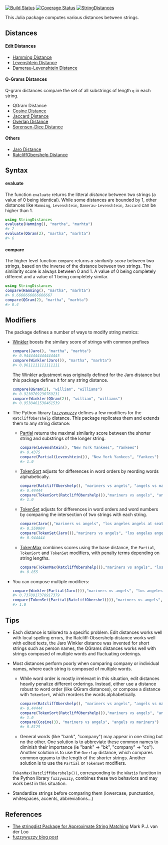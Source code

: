 [![Build Status](https://travis-ci.org/matthieugomez/StringDistances.jl.svg?branch=master)](https://travis-ci.org/matthieugomez/StringDistances.jl)
[![Coverage Status](https://coveralls.io/repos/matthieugomez/StringDistances.jl/badge.svg?branch=master)](https://coveralls.io/r/matthieugomez/StringDistances.jl?branch=master)
[![StringDistances](http://pkg.julialang.org/badges/StringDistances_0.4.svg)](http://pkg.julialang.org/?pkg=StringDistances)

This Julia package computes various distances between strings.



## Distances

#### Edit Distances
- [Hamming Distance](https://en.wikipedia.org/wiki/Hamming_distance)
- [Levenshtein Distance](https://en.wikipedia.org/wiki/Levenshtein_distance)
- [Damerau-Levenshtein Distance](https://en.wikipedia.org/wiki/Damerau%E2%80%93Levenshtein_distance)

#### Q-Grams Distances
Q-gram distances compare the set of all substrings of length `q` in each string.
- QGram Distance
- [Cosine Distance](https://en.wikipedia.org/wiki/Cosine_similarity)
- [Jaccard Distance](https://en.wikipedia.org/wiki/Jaccard_index)
- [Overlap Distance](https://en.wikipedia.org/wiki/Overlap_coefficient)
- [Sorensen-Dice Distance](https://en.wikipedia.org/wiki/S%C3%B8rensen%E2%80%93Dice_coefficient)

#### Others
- [Jaro Distance](https://en.wikipedia.org/wiki/Jaro%E2%80%93Winkler_distance)
- [RatcliffObershelp Distance](https://xlinux.nist.gov/dads/HTML/ratcliffObershelp.html)

## Syntax
#### evaluate
The function `evaluate` returns the litteral *distance* between two strings (a value of 0 being identical). While some distances are bounded by 1, other distances like `Hamming`, `Levenshtein`, `Damerau-Levenshtein`,  `Jaccard` can be higher than 1.
```julia
using StringDistances
evaluate(Hamming(), "martha", "marhta")
#> 2
evaluate(QGram(2), "martha", "marhta")
#> 6
```

#### compare
The higher level function `compare` returns *a similarity score* between two strings, based on the inverse of the distance between two strings. The similarity score is always between 0 and 1. A value of 0 being completely different and a value of 1 being completely similar.
```julia
using StringDistances
compare(Hamming(), "martha", "marhta")
#> 0.6666666666666667
compare(QGram(2), "martha", "marhta")
#> 0.4
```


## Modifiers

The package defines a number of ways to modify string metrics:

- [Winkler](https://en.wikipedia.org/wiki/Jaro%E2%80%93Winkler_distance) boosts the similary score of strings with common prefixes

	```julia
	compare(Jaro(), "martha", "marhta")
	#> 0.9444444444444445
	compare(Winkler(Jaro()), "martha", "marhta")
	#> 0.9611111111111111
	```
	The Winkler adjustment was originally defined for the Jaro distance but this package defines it for any string distance.

	```julia
	compare(QGram(2), "william", "williams")
	#> 0.9230769230769231
	compare(Winkler(QGram(2)), "william", "williams")
	#> 0.9538461538461539
	```

- The Python library [fuzzywuzzy](http://chairnerd.seatgeek.com/fuzzywuzzy-fuzzy-string-matching-in-python/) defines a few modifiers for the `RatcliffObershelp` distance. This package replicates them and extends them to any string distance:

	- [Partial](http://chairnerd.seatgeek.com/fuzzywuzzy-fuzzy-string-matching-in-python/) returns the maximal similarity score between the shorter string and substrings of the longer string.

		```julia
		compare(Levenshtein(), "New York Yankees", "Yankees")
		#> 0.4375
		compare(Partial(Levenshtein()), "New York Yankees", "Yankees")
		#> 1.0
		```

	- [TokenSort](http://chairnerd.seatgeek.com/fuzzywuzzy-fuzzy-string-matching-in-python/) adjusts for differences in word orders by reording words alphabetically. 

		```julia
		compare(RatcliffObershelp(), "mariners vs angels", "angels vs mariners")
		#> 0.44444
		compare(TokenSort(RatcliffObershelp()),"mariners vs angels", "angels vs mariners")
		#> 1.0
		```

	- [TokenSet](http://chairnerd.seatgeek.com/fuzzywuzzy-fuzzy-string-matching-in-python/) adjusts for differences in word orders and word numbers by comparing the intersection of two strings with each string.

		```julia
		compare(Jaro(),"mariners vs angels", "los angeles angels at seattle mariners")
		#> 0.559904
		compare(TokenSet(Jaro()),"mariners vs angels", "los angeles angels at seattle mariners")
		#> 0.944444
		```


	- [TokenMax](http://chairnerd.seatgeek.com/fuzzywuzzy-fuzzy-string-matching-in-python/) combines scores using the base distance, the `Partial`, `TokenSort` and `TokenSet` modifiers, with penalty terms depending on string lengths.
		```julia
		compare(TokenMax(RatcliffObershelp()),"mariners vs angels", "los angeles angels at seattle mariners")
		#> 0.855
		```



- You can compose multiple modifiers:
	```julia
	compare(Winkler(Partial(Jaro())),"mariners vs angels", "los angeles angels at seattle mariners")
	#> 0.7378917378917379
	compare(TokenSet(Partial(RatcliffObershel())),"mariners vs angels", "los angeles angels at seattle mariners")
	#> 1.0
	```


## Tips

- Each distance is tailored to a specific problem. Edit distances works well with local spelling errors, the Ratcliff-Obsershelp distance works well with edited texts, the Jaro Winkler distance was invented for short strings such as person names, the QGrams distances works well with strings composed of multiple words and fluctuating orderings.
- Most distances perform poorly when comparing company or individual names, where each string is composed of multiple words.

	- While word order is mostly irrelevant in this situation, edit distances heavily penalize different orderings. Instead, either use a distance robust to word order (like QGram distances), or compose a distance with `TokenSort`, which reorders the words alphabetically.

		```julia
		compare(RatcliffObershelp(), "mariners vs angels", "angels vs mariners")
		#> 0.44444
		compare(TokenSort(RatcliffObershelp()),"mariners vs angels", "angels vs mariners")
		#> 1.0
		compare(Cosine(3), "mariners vs angels", "angels vs mariners")
		#> 0.8125
		```
	- General words (like "bank", "company") may appear in one string but no the other. One solution is to abbreviate these common names to diminish their importance (ie "bank" -> "bk", "company" -> "co"). Another solution is to use the `Overlap` distance, which compares common qgrams to the length of the shorter strings. Another solution is to use the `Partial` or `TokenSet` modifiers. 

	`TokenMax(RatcliffObershelp())`, corresponding to the `WRatio` function in the Python library `fuzzywuzzy`, combines these two behaviors and may work best in this situation.

- Standardize strings before comparing them (lowercase, punctuation, whitespaces, accents, abbreviations...)




## References
- [The stringdist Package for Approximate String Matching](https://journal.r-project.org/archive/2014-1/loo.pdf) Mark P.J. van der Loo
- [fuzzywuzzy blog post](http://chairnerd.seatgeek.com/fuzzywuzzy-fuzzy-string-matching-in-python/)


